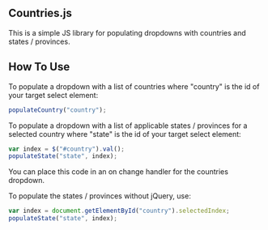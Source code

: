 ## Countries.js

This is a simple JS library for populating dropdowns with countries and states / provinces.

## How To Use

To populate a dropdown with a list of countries where "country" is the id of your target select element:

```javascript
populateCountry("country");
```

To populate a dropdown with a list of applicable states / provinces for a selected country where "state" is the id of
your target select element: 

```javascript
var index = $("#country").val();
populateState("state", index);
```

You can place this code in an on change handler for the countries dropdown.

To populate the states / provinces without jQuery, use:

```javascript
var index = document.getElementById("country").selectedIndex;
populateState("state", index);
```
